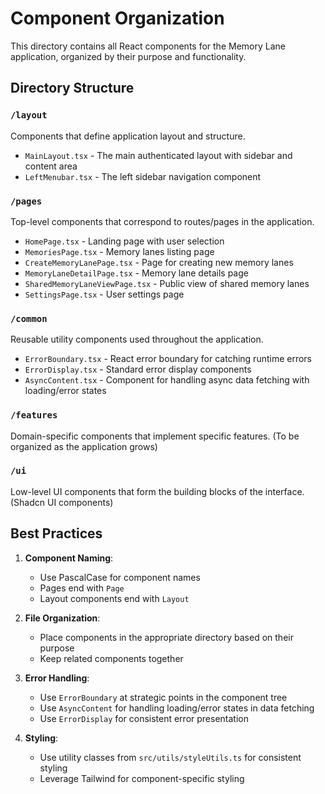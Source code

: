 # Component Organization

This directory contains all React components for the Memory Lane application, organized by their purpose and functionality.

## Directory Structure

### `/layout`

Components that define application layout and structure.

- `MainLayout.tsx` - The main authenticated layout with sidebar and content area
- `LeftMenubar.tsx` - The left sidebar navigation component

### `/pages`

Top-level components that correspond to routes/pages in the application.

- `HomePage.tsx` - Landing page with user selection
- `MemoriesPage.tsx` - Memory lanes listing page
- `CreateMemoryLanePage.tsx` - Page for creating new memory lanes
- `MemoryLaneDetailPage.tsx` - Memory lane details page
- `SharedMemoryLaneViewPage.tsx` - Public view of shared memory lanes
- `SettingsPage.tsx` - User settings page

### `/common`

Reusable utility components used throughout the application.

- `ErrorBoundary.tsx` - React error boundary for catching runtime errors
- `ErrorDisplay.tsx` - Standard error display components
- `AsyncContent.tsx` - Component for handling async data fetching with loading/error states

### `/features`

Domain-specific components that implement specific features.
(To be organized as the application grows)

### `/ui`

Low-level UI components that form the building blocks of the interface.
(Shadcn UI components)

## Best Practices

1. **Component Naming**:
   - Use PascalCase for component names
   - Pages end with `Page`
   - Layout components end with `Layout`
2. **File Organization**:
   - Place components in the appropriate directory based on their purpose
   - Keep related components together
3. **Error Handling**:

   - Use `ErrorBoundary` at strategic points in the component tree
   - Use `AsyncContent` for handling loading/error states in data fetching
   - Use `ErrorDisplay` for consistent error presentation

4. **Styling**:
   - Use utility classes from `src/utils/styleUtils.ts` for consistent styling
   - Leverage Tailwind for component-specific styling
